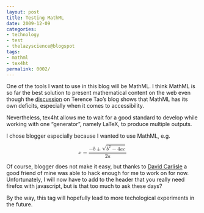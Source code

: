 ```yaml
---
layout: post
title: Testing MathML
date: 2009-12-09
categories:
- technology
- test
- thelazyscience@blogspot
tags:
- mathml
- tex4ht
permalink: 0002/
---
```


One of the tools I want to use in this blog will be MathML. I think MathML is so far the best solution to present mathematical content on the web even though the [discussion](http://terrytao.wordpress.com/2009/10/29/displaying-mathematics-on-the-web/) on Terence Tao’s blog shows that MathML has its own deficits, especially when it comes to accessibility.

Nevertheless, tex4ht allows me to wait for a good standard to develop while working with one “generator”, namely LaTeX, to produce multiple outputs.

I chose blogger especially because I wanted to use MathML, e.g.

<math xmlns="http://www.w3.org/1998/Math/MathML" display="block">
  <semantics>
    <mrow>
      <mi>x</mi>
      <mo>=</mo>
      <mfrac>
        <mrow>
          <mo>&#x2212;<!-- − --></mo>
          <mi>b</mi>
          <mo>&#x00B1;<!-- ± --></mo>
          <msqrt>
            <msup>
              <mi>b</mi>
              <mrow class="MJX-TeXAtom-ORD">
                <mn>2</mn>
              </mrow>
            </msup>
            <mo>&#x2212;<!-- − --></mo>
            <mn>4</mn>
            <mi>a</mi>
            <mi>c</mi>
          </msqrt>
        </mrow>
        <mrow>
          <mn>2</mn>
          <mi>a</mi>
        </mrow>
      </mfrac>
    </mrow>
    <annotation encoding="application/x-tex">x=\frac{-b \pm \sqrt{b^{2}-4ac}}{2a}</annotation>
  </semantics>
</math>

Of course, blogger does not make it easy, but thanks to [David Carlisle](http://dpcarlisle.blogspot.com/2007/04/as-mentioned-in-earlier-post-im.html) a good friend of mine was able to hack enough for me to work on for now. Unfortunately, I will now have to add to the header that you really need firefox with javascript, but is that too much to ask these days?

By the way, this tag will hopefully lead to more techological experiments in the future.
